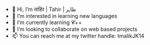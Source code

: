 - 👋 Hi, I’m ताहिर | Tahir | طاہر
- 👀 I’m interested in learning new languages
- 🌱 I’m currently learning 𝓒++
- 💞️ I’m looking to collaborate on web based projects
- 📫 You can reach me at my twitter handle: tmalikJK14

<!---
tmalikJK14/tmalikJK14 is a ✨ special ✨ repository because its `README.md` (this file) appears on your GitHub profile.
You can click the Preview link to take a look at your changes.
--->
